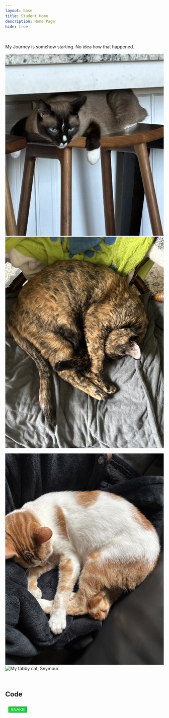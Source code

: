 ```yaml
---
layout: base
title: Student Home 
description: Home Page
hide: true
---
```

<style>

button {
  color:white;
  background-color:#0dd134;
  margin:10px;
  border: 1px solid green;
}
</style>

<br>
My Journey is somehow starting. No idea how that happened.
<br>

![My siamese cat, Charlie.](/images/IMG_0125.jpg)
![My tortoise shell cat, Lisa.](images/IMG_0470.jpg)

![My orange/white cat, bart](images/IMG_0471.jpg)
![My tabby cat, Seymour.](images/IMG_0473.jpg)

<br>

## Code

<a href="aboutme.html">
<button> SNAKE</button>
</a>
